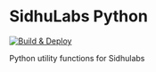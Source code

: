# SidhuLabs Python

[![Build & Deploy](https://github.com/sidhulabs/sidhulabs-py/actions/workflows/python-package.yml/badge.svg)](https://github.com/sidhulabs/sidhulabs-py/actions/workflows/python-package.yml)

Python utility functions for Sidhulabs

